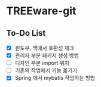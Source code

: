 # TREEware-git

## To-Do List

- [x] 윈도우, 맥에서 호환성 체크
- [x] 관리자 부분 패키지 생성 방법
- [ ] 디자인 부분 import 위치
- [ ] 기존의 작업에서 기능 옮기기
- [x] Spring 에서 mybatis 작업하는 방법
